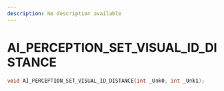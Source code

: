 ```yaml
---
description: No description available 
---
```


# AI_PERCEPTION_SET_VISUAL_ID_DISTANCE

```cpp
void AI_PERCEPTION_SET_VISUAL_ID_DISTANCE(int _Unk0, int _Unk1);
```